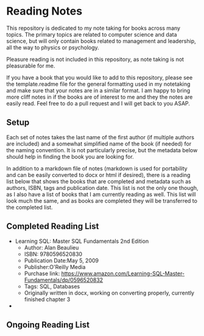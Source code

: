 # Reading Notes
This repository is dedicated to my note taking for books across many topics. The primary topics are related to computer science and data science, but will only contain books related to management and leadership, all the way to physics or psychology.

Pleasure reading is not included in this repository, as note taking is not pleasurable for me.

If you have a book that you would like to add to this repository, please see the template.readme file for the general formatting used in my notetaking and make sure that your notes are in a similar format. I am happy to bring more cliff notes in if the books are of interest to me and they the notes are easily read. Feel free to do a pull request and I will get back to you ASAP.

## Setup
Each set of notes takes the last name of the first author (if multiple authors are included) and a somewhat simplified name of the book (if needed) for the naming convention. It is not particularly precise, but the metadata below should help in finding the book you are looking for.

In addition to a markdown file of notes (markdown is used for portability and can be easily converted to docx or html if desired), there is a reading list below that shows the books that are completed and metadata such as authors, ISBN, tags and publication date. This list is not the only one though, as I also have a list of books that I am currently reading as well. This list will look much the same, and as books are completed they will be transferred to the completed list.

## Completed Reading List
* Learning SQL: Master SQL Fundamentals 2nd Edition
  * Author: Alan Beaulieu
  * ISBN: 9780596520830
  * Publication Date:May 5, 2009
  * Publisher:O'Reilly Media
  * Purchase link: https://www.amazon.com/Learning-SQL-Master-Fundamentals/dp/0596520832
  * Tags: SQL, Databases
  * Originally written in docx, working on converting properly, currently finished chapter 3
* 

## Ongoing Reading List